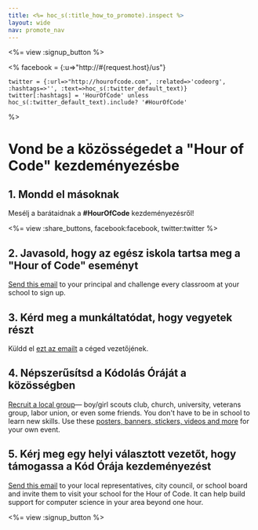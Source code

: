 ```yaml
---
title: <%= hoc_s(:title_how_to_promote).inspect %>
layout: wide
nav: promote_nav
---
```

<%= view :signup_button %>

<%
    facebook = {:u=>"http://#{request.host}/us"}

    twitter = {:url=>"http://hourofcode.com", :related=>'codeorg', :hashtags=>'', :text=>hoc_s(:twitter_default_text)}
    twitter[:hashtags] = 'HourOfCode' unless hoc_s(:twitter_default_text).include? '#HourOfCode'
%>

# Vond be a közösségedet a "Hour of Code" kezdeményezésbe

## 1. Mondd el másoknak

Mesélj a barátaidnak a **#HourOfCode** kezdeményezésről!

<%= view :share_buttons, facebook:facebook, twitter:twitter %>

## 2. Javasold, hogy az egész iskola tartsa meg a "Hour of Code" eseményt

[Send this email](<%= resolve_url('/promote/resources#sample-emails') %>) to your principal and challenge every classroom at your school to sign up.

## 3. Kérd meg a munkáltatódat, hogy vegyetek részt

Küldd el [ezt az emailt](<%= resolve_url('/promote/resources#sample-emails') %>) a céged vezetőjének.

## 4. Népszerűsítsd a Kódolás Óráját a közösségben

[Recruit a local group](<%= resolve_url('/promote/resources#sample-emails') %>)— boy/girl scouts club, church, university, veterans group, labor union, or even some friends. You don't have to be in school to learn new skills. Use these [posters, banners, stickers, videos and more](<%= resolve_url('/promote/resources') %>) for your own event.

## 5. Kérj meg egy helyi választott vezetőt, hogy támogassa a Kód Órája kezdeményezést

[Send this email](<%= resolve_url('/promote/resources#sample-emails') %>) to your local representatives, city council, or school board and invite them to visit your school for the Hour of Code. It can help build support for computer science in your area beyond one hour.

<%= view :signup_button %>